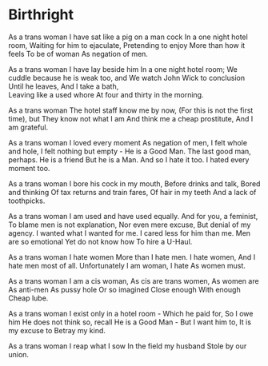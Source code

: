 # Birthright

As a trans woman 
I have sat like a pig on a man cock 
In a one night hotel room, 
Waiting for him to ejaculate, 
Pretending to enjoy 
More than how it feels 
To be of woman 
As negation of men. 

As a trans woman 
I have lay beside him 
In a one night hotel room; 
We cuddle because he is weak too, and 
We watch John Wick to conclusion 
Until he leaves, 
And I take a bath,  
Leaving like a used whore 
At four and thirty in the morning.

As a trans woman 
The hotel staff know me by now, 
(For this is not the first time), but 
They know not what I am 
And think me a cheap prostitute, 
And I am grateful. 

As a trans woman 
I loved every moment 
As negation of men, 
I felt whole and hole, 
I felt nothing but empty - 
He is a Good Man. 
The last good man, perhaps. 
He is a friend 
But he is a Man. 
And so I hate it too. 
I hated every moment too. 

As a trans woman 
I bore his cock in my mouth, 
Before drinks and talk, 
Bored and thinking 
Of tax returns and train fares, 
Of hair in my teeth 
And a lack of toothpicks. 

As a trans woman 
I am used and have used equally. 
And for you, a feminist, 
To blame men is not explanation, 
Nor even mere excuse, 
But denial of my agency. 
I wanted what I wanted for me. 
I cared less for him than me. 
Men are so emotional 
Yet do not know how 
To hire a U-Haul.

As a trans woman 
I hate women 
More than I hate men. 
I hate women, 
And I hate men most of all. 
Unfortunately 
I am woman, 
I hate 
As women must. 

As a trans woman 
I am a cis woman, 
As cis are trans women, 
As women are 
As anti-men 
As pussy hole 
Or so imagined 
Close enough 
With enough 
Cheap lube. 

As a trans woman 
I exist only in a hotel room - 
Which he paid for, 
So I owe him 
He does not think so, recall 
He is a Good Man - 
But I want him to, 
It is my excuse to 
Betray my kind. 

As a trans woman 
I reap what I sow 
In the field my husband 
Stole by our union. 

